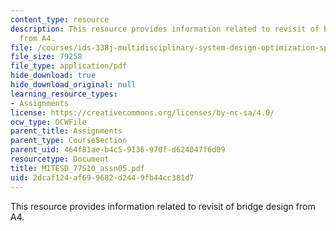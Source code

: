 ```yaml
---
content_type: resource
description: This resource provides information related to revisit of bridge design
  from A4.
file: /courses/ids-338j-multidisciplinary-system-design-optimization-spring-2010/2dcaf124af699682d2449fb44cc381d7_MITESD_77S10_assn05.pdf
file_size: 79258
file_type: application/pdf
hide_download: true
hide_download_original: null
learning_resource_types:
- Assignments
license: https://creativecommons.org/licenses/by-nc-sa/4.0/
ocw_type: OCWFile
parent_title: Assignments
parent_type: CourseSection
parent_uid: 464f81ae-b4c5-9136-970f-d624047f6d09
resourcetype: Document
title: MITESD_77S10_assn05.pdf
uid: 2dcaf124-af69-9682-d244-9fb44cc381d7
---
```

This resource provides information related to revisit of bridge design from A4.